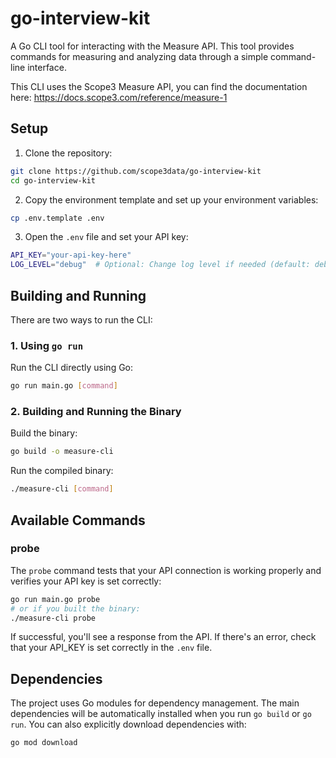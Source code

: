 # go-interview-kit

A Go CLI tool for interacting with the Measure API. This tool provides commands for measuring and analyzing data through a simple command-line interface.

This CLI uses the Scope3 Measure API, you can find the documentation here: https://docs.scope3.com/reference/measure-1

## Setup

1. Clone the repository:
```bash
git clone https://github.com/scope3data/go-interview-kit
cd go-interview-kit
```

2. Copy the environment template and set up your environment variables:
```bash
cp .env.template .env
```

3. Open the `.env` file and set your API key:
```bash
API_KEY="your-api-key-here"
LOG_LEVEL="debug"  # Optional: Change log level if needed (default: debug)
```

## Building and Running

There are two ways to run the CLI:

### 1. Using `go run`

Run the CLI directly using Go:

```bash
go run main.go [command]
```

### 2. Building and Running the Binary

Build the binary:

```bash
go build -o measure-cli
```

Run the compiled binary:

```bash
./measure-cli [command]
```

## Available Commands

### probe

The `probe` command tests that your API connection is working properly and verifies your API key is set correctly:

```bash
go run main.go probe
# or if you built the binary:
./measure-cli probe
```

If successful, you'll see a response from the API. If there's an error, check that your API_KEY is set correctly in the `.env` file.

## Dependencies

The project uses Go modules for dependency management. The main dependencies will be automatically installed when you run `go build` or `go run`. You can also explicitly download dependencies with:

```bash
go mod download
```
